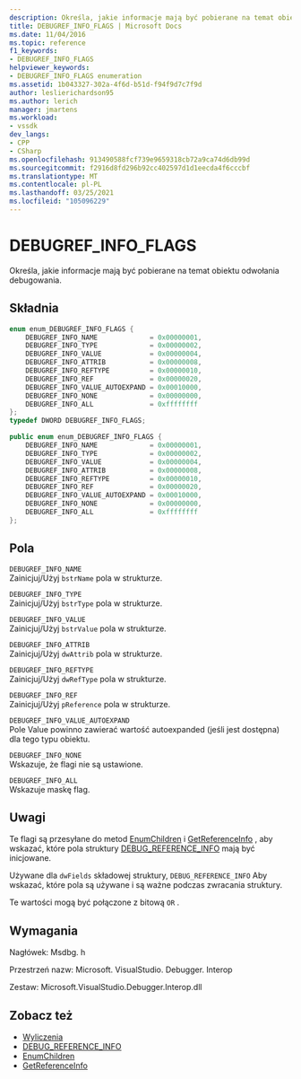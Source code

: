 ```yaml
---
description: Określa, jakie informacje mają być pobierane na temat obiektu odwołania debugowania.
title: DEBUGREF_INFO_FLAGS | Microsoft Docs
ms.date: 11/04/2016
ms.topic: reference
f1_keywords:
- DEBUGREF_INFO_FLAGS
helpviewer_keywords:
- DEBUGREF_INFO_FLAGS enumeration
ms.assetid: 1b043327-302a-4f6d-b51d-f94f9d7c7f9d
author: leslierichardson95
ms.author: lerich
manager: jmartens
ms.workload:
- vssdk
dev_langs:
- CPP
- CSharp
ms.openlocfilehash: 913490588fcf739e9659318cb72a9ca74d6db99d
ms.sourcegitcommit: f2916d8fd296b92cc402597d1d1eecda4f6cccbf
ms.translationtype: MT
ms.contentlocale: pl-PL
ms.lasthandoff: 03/25/2021
ms.locfileid: "105096229"
---
```

# <a name="debugref_info_flags"></a>DEBUGREF_INFO_FLAGS
Określa, jakie informacje mają być pobierane na temat obiektu odwołania debugowania.

## <a name="syntax"></a>Składnia

```cpp
enum enum_DEBUGREF_INFO_FLAGS {
    DEBUGREF_INFO_NAME             = 0x00000001,
    DEBUGREF_INFO_TYPE             = 0x00000002,
    DEBUGREF_INFO_VALUE            = 0x00000004,
    DEBUGREF_INFO_ATTRIB           = 0x00000008,
    DEBUGREF_INFO_REFTYPE          = 0x00000010,
    DEBUGREF_INFO_REF              = 0x00000020,
    DEBUGREF_INFO_VALUE_AUTOEXPAND = 0x00010000,
    DEBUGREF_INFO_NONE             = 0x00000000,
    DEBUGREF_INFO_ALL              = 0xffffffff
};
typedef DWORD DEBUGREF_INFO_FLAGS;
```

```csharp
public enum enum_DEBUGREF_INFO_FLAGS {
    DEBUGREF_INFO_NAME             = 0x00000001,
    DEBUGREF_INFO_TYPE             = 0x00000002,
    DEBUGREF_INFO_VALUE            = 0x00000004,
    DEBUGREF_INFO_ATTRIB           = 0x00000008,
    DEBUGREF_INFO_REFTYPE          = 0x00000010,
    DEBUGREF_INFO_REF              = 0x00000020,
    DEBUGREF_INFO_VALUE_AUTOEXPAND = 0x00010000,
    DEBUGREF_INFO_NONE             = 0x00000000,
    DEBUGREF_INFO_ALL              = 0xffffffff
};
```

## <a name="fields"></a>Pola
`DEBUGREF_INFO_NAME`\
Zainicjuj/Użyj `bstrName` pola w strukturze.

`DEBUGREF_INFO_TYPE`\
Zainicjuj/Użyj `bstrType` pola w strukturze.

`DEBUGREF_INFO_VALUE`\
Zainicjuj/Użyj `bstrValue` pola w strukturze.

`DEBUGREF_INFO_ATTRIB`\
Zainicjuj/Użyj `dwAttrib` pola w strukturze.

`DEBUGREF_INFO_REFTYPE`\
Zainicjuj/Użyj `dwRefType` pola w strukturze.

`DEBUGREF_INFO_REF`\
Zainicjuj/Użyj `pReference` pola w strukturze.

`DEBUGREF_INFO_VALUE_AUTOEXPAND`\
Pole Value powinno zawierać wartość autoexpanded (jeśli jest dostępna) dla tego typu obiektu.

`DEBUGREF_INFO_NONE`\
Wskazuje, że flagi nie są ustawione.

`DEBUGREF_INFO_ALL`\
Wskazuje maskę flag.

## <a name="remarks"></a>Uwagi
Te flagi są przesyłane do metod [EnumChildren](../../../extensibility/debugger/reference/idebugreference2-enumchildren.md) i [GetReferenceInfo](../../../extensibility/debugger/reference/idebugreference2-getreferenceinfo.md) , aby wskazać, które pola struktury [DEBUG_REFERENCE_INFO](../../../extensibility/debugger/reference/debug-reference-info.md) mają być inicjowane.

Używane dla `dwFields` składowej struktury, `DEBUG_REFERENCE_INFO` Aby wskazać, które pola są używane i są ważne podczas zwracania struktury.

Te wartości mogą być połączone z bitową `OR` .

## <a name="requirements"></a>Wymagania
Nagłówek: Msdbg. h

Przestrzeń nazw: Microsoft. VisualStudio. Debugger. Interop

Zestaw: Microsoft.VisualStudio.Debugger.Interop.dll

## <a name="see-also"></a>Zobacz też
- [Wyliczenia](../../../extensibility/debugger/reference/enumerations-visual-studio-debugging.md)
- [DEBUG_REFERENCE_INFO](../../../extensibility/debugger/reference/debug-reference-info.md)
- [EnumChildren](../../../extensibility/debugger/reference/idebugreference2-enumchildren.md)
- [GetReferenceInfo](../../../extensibility/debugger/reference/idebugreference2-getreferenceinfo.md)
